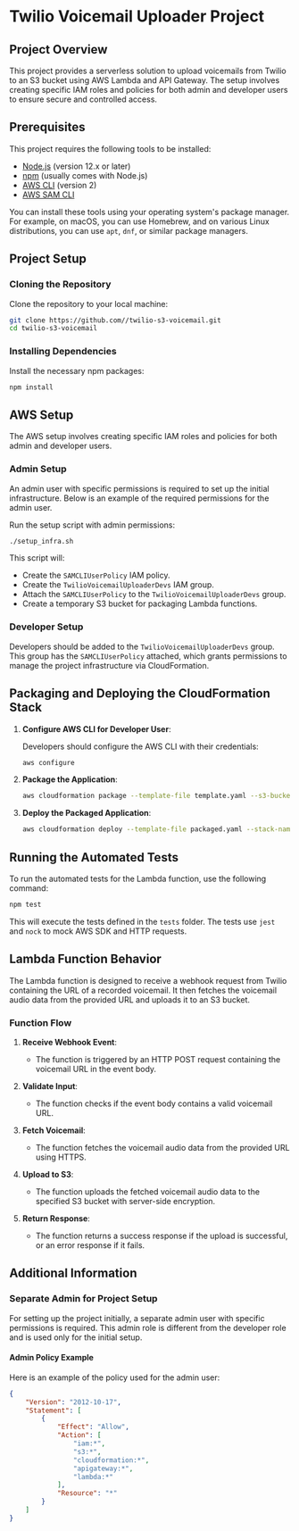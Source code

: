 # Twilio Voicemail Uploader Project

## Project Overview

This project provides a serverless solution to upload voicemails from Twilio to an S3 bucket using AWS Lambda and API Gateway. The setup involves creating specific IAM roles and policies for both admin and developer users to ensure secure and controlled access.

## Prerequisites

This project requires the following tools to be installed:

- [Node.js](https://nodejs.org/) (version 12.x or later)
- [npm](https://www.npmjs.com/get-npm) (usually comes with Node.js)
- [AWS CLI](https://aws.amazon.com/cli/) (version 2)
- [AWS SAM CLI](https://docs.aws.amazon.com/serverless-application-model/latest/developerguide/serverless-sam-cli-install.html)

You can install these tools using your operating system's package manager. For example, on macOS, you can use Homebrew, and on various Linux distributions, you can use `apt`, `dnf`, or similar package managers.

## Project Setup

### Cloning the Repository

Clone the repository to your local machine:

```bash
git clone https://github.com//twilio-s3-voicemail.git
cd twilio-s3-voicemail
```

### Installing Dependencies

Install the necessary npm packages:

```bash
npm install
```

## AWS Setup

The AWS setup involves creating specific IAM roles and policies for both admin and developer users.

### Admin Setup

An admin user with specific permissions is required to set up the initial infrastructure. Below is an example of the required permissions for the admin user.

Run the setup script with admin permissions:

```bash
./setup_infra.sh
```

This script will:
- Create the `SAMCLIUserPolicy` IAM policy.
- Create the `TwilioVoicemailUploaderDevs` IAM group.
- Attach the `SAMCLIUserPolicy` to the `TwilioVoicemailUploaderDevs` group.
- Create a temporary S3 bucket for packaging Lambda functions.

### Developer Setup

Developers should be added to the `TwilioVoicemailUploaderDevs` group. This group has the `SAMCLIUserPolicy` attached, which grants permissions to manage the project infrastructure via CloudFormation.

## Packaging and Deploying the CloudFormation Stack

1. **Configure AWS CLI for Developer User**:

   Developers should configure the AWS CLI with their credentials:

   ```bash
   aws configure
   ```

2. **Package the Application**:

   ```bash
   aws cloudformation package --template-file template.yaml --s3-bucket $PACKAGE_BUCKET_NAME --output-template-file packaged.yaml
   ```

3. **Deploy the Packaged Application**:

   ```bash
   aws cloudformation deploy --template-file packaged.yaml --stack-name TwilioS3UploaderStack --capabilities CAPABILITY_IAM --parameter-overrides S3BucketName=twilio-voicemail-storage TwilioVoicemailAPI=<your-api-gateway-id>
   ```

## Running the Automated Tests

To run the automated tests for the Lambda function, use the following command:

```bash
npm test
```

This will execute the tests defined in the `tests` folder. The tests use `jest` and `nock` to mock AWS SDK and HTTP requests.

## Lambda Function Behavior

The Lambda function is designed to receive a webhook request from Twilio containing the URL of a recorded voicemail. It then fetches the voicemail audio data from the provided URL and uploads it to an S3 bucket.

### Function Flow

1. **Receive Webhook Event**:
   - The function is triggered by an HTTP POST request containing the voicemail URL in the event body.

2. **Validate Input**:
   - The function checks if the event body contains a valid voicemail URL.

3. **Fetch Voicemail**:
   - The function fetches the voicemail audio data from the provided URL using HTTPS.

4. **Upload to S3**:
   - The function uploads the fetched voicemail audio data to the specified S3 bucket with server-side encryption.

5. **Return Response**:
   - The function returns a success response if the upload is successful, or an error response if it fails.


## Additional Information

### Separate Admin for Project Setup

For setting up the project initially, a separate admin user with specific permissions is required. This admin role is different from the developer role and is used only for the initial setup.

#### Admin Policy Example

Here is an example of the policy used for the admin user:

```json
{
    "Version": "2012-10-17",
    "Statement": [
        {
            "Effect": "Allow",
            "Action": [
                "iam:*",
                "s3:*",
                "cloudformation:*",
                "apigateway:*",
                "lambda:*"
            ],
            "Resource": "*"
        }
    ]
}
```
